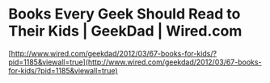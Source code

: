 <!--
id: 21569826342
link: http://tumblr.atmos.org/post/21569826342/books-every-geek-should-read-to-their-kids-geekdad
slug: books-every-geek-should-read-to-their-kids-geekdad
date: Sun Apr 22 2012 07:12:36 GMT-0700 (PDT)
publish: 2012-04-022
tags: 
title: Books Every Geek Should Read to Their Kids | GeekDad | Wired.com
-->


Books Every Geek Should Read to Their Kids | GeekDad | Wired.com
================================================================

[http://www.wired.com/geekdad/2012/03/67-books-for-kids/?pid=1185&viewall=true](http://www.wired.com/geekdad/2012/03/67-books-for-kids/?pid=1185&viewall=true)

